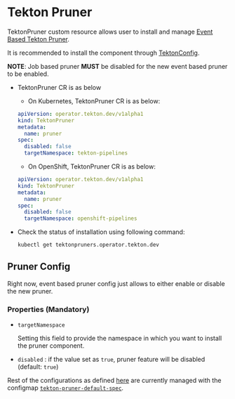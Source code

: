 <!--
---
linkTitle: "TektonPruner"
weight: 30
---
-->
# Tekton Pruner

TektonPruner custom resource allows user to install and manage [Event Based Tekton Pruner][pruner].

It is recommended to install the component through [TektonConfig](./TektonConfig.md).

**NOTE**: Job based pruner **MUST** be disabled for the new event based pruner to be enabled.

- TektonPruner CR is as below

    - On Kubernetes, TektonPruner CR is as below:

    ```yaml
    apiVersion: operator.tekton.dev/v1alpha1
    kind: TektonPruner
    metadata:
      name: pruner
    spec:
      disabled: false
      targetNamespace: tekton-pipelines
    ```

    - On OpenShift, TektonPruner CR is as below:

    ```yaml
    apiVersion: operator.tekton.dev/v1alpha1
    kind: TektonPruner
    metadata:
      name: pruner
    spec:
      disabled: false
      targetNamespace: openshift-pipelines
    ```

- Check the status of installation using following command:

    ```sh
    kubectl get tektonpruners.operator.tekton.dev
    ```

## Pruner Config

Right now, event based pruner config just allows to either enable or disable the new pruner.


### Properties (Mandatory)

 - `targetNamespace`

    Setting this field to provide the namespace in which you want to install the pruner component.

- `disabled` : if the value set as `true`, pruner feature will be disabled (default: `true`)

Rest of the configurations as defined [here][pruner-config] are currently managed with the configmap [`tekton-pruner-default-spec`](https://github.com/openshift-pipelines/tektoncd-pruner/blob/main/config/600-tekton-pruner-default-spec.yaml).



[pruner]:https://github.com/openshift-pipelines/tektoncd-pruner
[pruner-config]:https://github.com/openshift-pipelines/tektoncd-pruner/blob/main/docs/tutorials/README.md